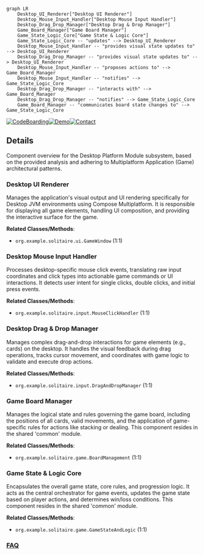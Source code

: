 ```mermaid
graph LR
    Desktop_UI_Renderer["Desktop UI Renderer"]
    Desktop_Mouse_Input_Handler["Desktop Mouse Input Handler"]
    Desktop_Drag_Drop_Manager["Desktop Drag & Drop Manager"]
    Game_Board_Manager["Game Board Manager"]
    Game_State_Logic_Core["Game State & Logic Core"]
    Game_State_Logic_Core -- "updates" --> Desktop_UI_Renderer
    Desktop_Mouse_Input_Handler -- "provides visual state updates to" --> Desktop_UI_Renderer
    Desktop_Drag_Drop_Manager -- "provides visual state updates to" --> Desktop_UI_Renderer
    Desktop_Mouse_Input_Handler -- "proposes actions to" --> Game_Board_Manager
    Desktop_Mouse_Input_Handler -- "notifies" --> Game_State_Logic_Core
    Desktop_Drag_Drop_Manager -- "interacts with" --> Game_Board_Manager
    Desktop_Drag_Drop_Manager -- "notifies" --> Game_State_Logic_Core
    Game_Board_Manager -- "communicates board state changes to" --> Game_State_Logic_Core
```

[![CodeBoarding](https://img.shields.io/badge/Generated%20by-CodeBoarding-9cf?style=flat-square)](https://github.com/CodeBoarding/GeneratedOnBoardings)[![Demo](https://img.shields.io/badge/Try%20our-Demo-blue?style=flat-square)](https://www.codeboarding.org/demo)[![Contact](https://img.shields.io/badge/Contact%20us%20-%20contact@codeboarding.org-lightgrey?style=flat-square)](mailto:contact@codeboarding.org)

## Details

Component overview for the Desktop Platform Module subsystem, based on the provided analysis and adhering to Multiplatform Application (Game) architectural patterns.

### Desktop UI Renderer
Manages the application's visual output and UI rendering specifically for Desktop JVM environments using Compose Multiplatform. It is responsible for displaying all game elements, handling UI composition, and providing the interactive surface for the game.


**Related Classes/Methods**:

- `org.example.solitaire.ui.GameWindow` (1:1)


### Desktop Mouse Input Handler
Processes desktop-specific mouse click events, translating raw input coordinates and click types into actionable game commands or UI interactions. It detects user intent for single clicks, double clicks, and initial press events.


**Related Classes/Methods**:

- `org.example.solitaire.input.MouseClickHandler` (1:1)


### Desktop Drag & Drop Manager
Manages complex drag-and-drop interactions for game elements (e.g., cards) on the desktop. It handles the visual feedback during drag operations, tracks cursor movement, and coordinates with game logic to validate and execute drop actions.


**Related Classes/Methods**:

- `org.example.solitaire.input.DragAndDropManager` (1:1)


### Game Board Manager
Manages the logical state and rules governing the game board, including the positions of all cards, valid movements, and the application of game-specific rules for actions like stacking or dealing. This component resides in the shared 'common' module.


**Related Classes/Methods**:

- `org.example.solitaire.game.BoardManagement` (1:1)


### Game State & Logic Core
Encapsulates the overall game state, core rules, and progression logic. It acts as the central orchestrator for game events, updates the game state based on player actions, and determines win/loss conditions. This component resides in the shared 'common' module.


**Related Classes/Methods**:

- `org.example.solitaire.game.GameStateAndLogic` (1:1)




### [FAQ](https://github.com/CodeBoarding/GeneratedOnBoardings/tree/main?tab=readme-ov-file#faq)